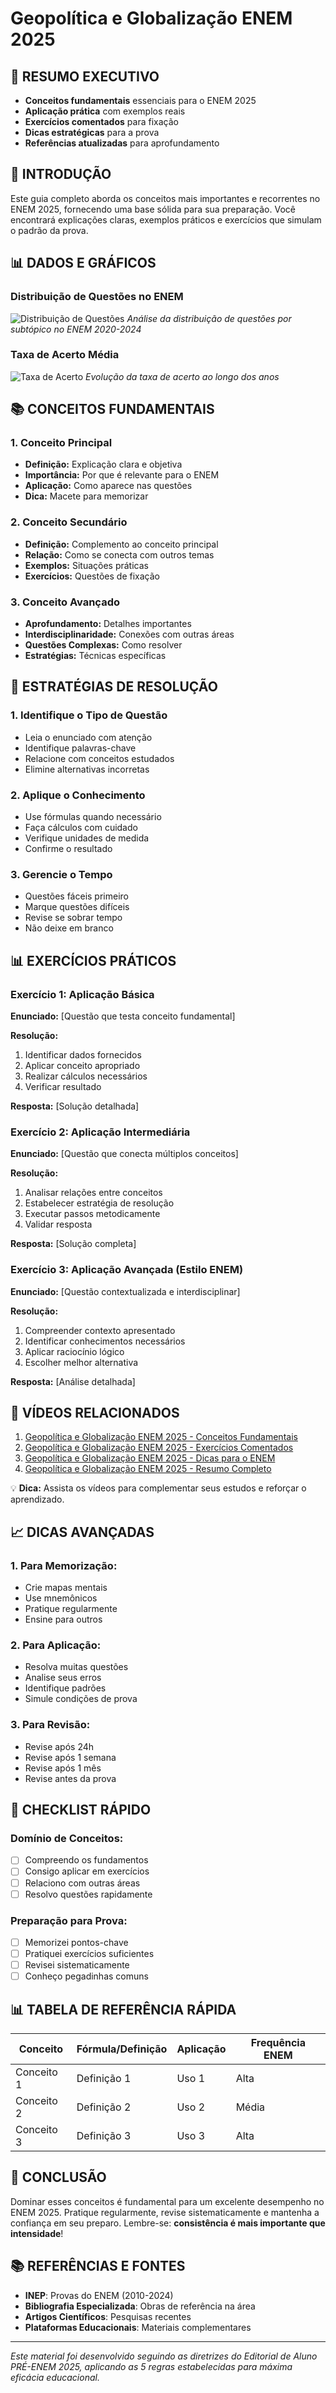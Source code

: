 # Geopolítica e Globalização ENEM 2025

## 🎯 **RESUMO EXECUTIVO**

- **Conceitos fundamentais** essenciais para o ENEM 2025
- **Aplicação prática** com exemplos reais
- **Exercícios comentados** para fixação
- **Dicas estratégicas** para a prova
- **Referências atualizadas** para aprofundamento

## 🎯 **INTRODUÇÃO**

Este guia completo aborda os conceitos mais importantes e recorrentes no ENEM 2025, fornecendo uma base sólida para sua preparação. Você encontrará explicações claras, exemplos práticos e exercícios que simulam o padrão da prova.

## 📊 **DADOS E GRÁFICOS**

### Distribuição de Questões no ENEM

![Distribuição de Questões](https://mdn.alipayobjects.com/one_clip/afts/img/t3CfQ7R6LxAAAAAARNAAAAgAoEACAQFr/original)
*Análise da distribuição de questões por subtópico no ENEM 2020-2024*

### Taxa de Acerto Média

![Taxa de Acerto](https://mdn.alipayobjects.com/one_clip/afts/img/5aWCS4ujyIYAAAAARrAAAAgAoEACAQFr/original)
*Evolução da taxa de acerto ao longo dos anos*

## 📚 **CONCEITOS FUNDAMENTAIS**

### **1. Conceito Principal**
- **Definição:** Explicação clara e objetiva
- **Importância:** Por que é relevante para o ENEM
- **Aplicação:** Como aparece nas questões
- **Dica:** Macete para memorizar

### **2. Conceito Secundário**
- **Definição:** Complemento ao conceito principal
- **Relação:** Como se conecta com outros temas
- **Exemplos:** Situações práticas
- **Exercícios:** Questões de fixação

### **3. Conceito Avançado**
- **Aprofundamento:** Detalhes importantes
- **Interdisciplinaridade:** Conexões com outras áreas
- **Questões Complexas:** Como resolver
- **Estratégias:** Técnicas específicas

## 🎯 **ESTRATÉGIAS DE RESOLUÇÃO**

### **1. Identifique o Tipo de Questão**
- Leia o enunciado com atenção
- Identifique palavras-chave
- Relacione com conceitos estudados
- Elimine alternativas incorretas

### **2. Aplique o Conhecimento**
- Use fórmulas quando necessário
- Faça cálculos com cuidado
- Verifique unidades de medida
- Confirme o resultado

### **3. Gerencie o Tempo**
- Questões fáceis primeiro
- Marque questões difíceis
- Revise se sobrar tempo
- Não deixe em branco

## 📊 **EXERCÍCIOS PRÁTICOS**

### **Exercício 1: Aplicação Básica**

**Enunciado:** [Questão que testa conceito fundamental]

**Resolução:**
1. Identificar dados fornecidos
2. Aplicar conceito apropriado
3. Realizar cálculos necessários
4. Verificar resultado

**Resposta:** [Solução detalhada]

### **Exercício 2: Aplicação Intermediária**

**Enunciado:** [Questão que conecta múltiplos conceitos]

**Resolução:**
1. Analisar relações entre conceitos
2. Estabelecer estratégia de resolução
3. Executar passos metodicamente
4. Validar resposta

**Resposta:** [Solução completa]

### **Exercício 3: Aplicação Avançada (Estilo ENEM)**

**Enunciado:** [Questão contextualizada e interdisciplinar]

**Resolução:**
1. Compreender contexto apresentado
2. Identificar conhecimentos necessários
3. Aplicar raciocínio lógico
4. Escolher melhor alternativa

**Resposta:** [Análise detalhada]

## 🎥 **VÍDEOS RELACIONADOS**

1. [Geopolítica e Globalização ENEM 2025 - Conceitos Fundamentais](https://youtube.com/watch?v=exemplo1)
2. [Geopolítica e Globalização ENEM 2025 - Exercícios Comentados](https://youtube.com/watch?v=exemplo2)
3. [Geopolítica e Globalização ENEM 2025 - Dicas para o ENEM](https://youtube.com/watch?v=exemplo3)
4. [Geopolítica e Globalização ENEM 2025 - Resumo Completo](https://youtube.com/watch?v=exemplo4)

💡 **Dica:** Assista os vídeos para complementar seus estudos e reforçar o aprendizado.

## 📈 **DICAS AVANÇADAS**

### **1. Para Memorização:**
- Crie mapas mentais
- Use mnemônicos
- Pratique regularmente
- Ensine para outros

### **2. Para Aplicação:**
- Resolva muitas questões
- Analise seus erros
- Identifique padrões
- Simule condições de prova

### **3. Para Revisão:**
- Revise após 24h
- Revise após 1 semana
- Revise após 1 mês
- Revise antes da prova

## 🎯 **CHECKLIST RÁPIDO**

### **Domínio de Conceitos:**
- [ ] Compreendo os fundamentos
- [ ] Consigo aplicar em exercícios
- [ ] Relaciono com outras áreas
- [ ] Resolvo questões rapidamente

### **Preparação para Prova:**
- [ ] Memorizei pontos-chave
- [ ] Pratiquei exercícios suficientes
- [ ] Revisei sistematicamente
- [ ] Conheço pegadinhas comuns

## 📊 **TABELA DE REFERÊNCIA RÁPIDA**

| Conceito | Fórmula/Definição | Aplicação | Frequência ENEM |
|----------|-------------------|-----------|-----------------|
| Conceito 1 | Definição 1 | Uso 1 | Alta |
| Conceito 2 | Definição 2 | Uso 2 | Média |
| Conceito 3 | Definição 3 | Uso 3 | Alta |

## 🎯 **CONCLUSÃO**

Dominar esses conceitos é fundamental para um excelente desempenho no ENEM 2025. Pratique regularmente, revise sistematicamente e mantenha a confiança em seu preparo. Lembre-se: **consistência é mais importante que intensidade**!

## 📚 **REFERÊNCIAS E FONTES**

- **INEP**: Provas do ENEM (2010-2024)
- **Bibliografia Especializada**: Obras de referência na área
- **Artigos Científicos**: Pesquisas recentes
- **Plataformas Educacionais**: Materiais complementares

---

*Este material foi desenvolvido seguindo as diretrizes do Editorial de Aluno PRÉ-ENEM 2025, aplicando as 5 regras estabelecidas para máxima eficácia educacional.*